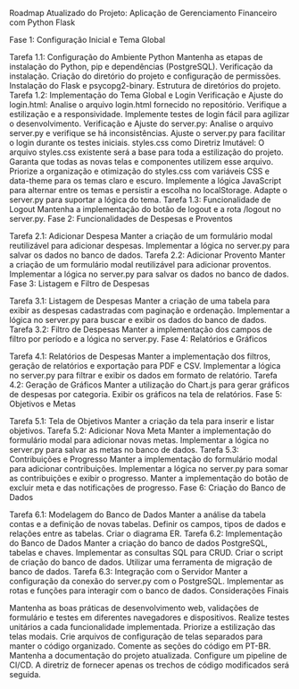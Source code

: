 Roadmap Atualizado do Projeto: Aplicação de Gerenciamento Financeiro com Python Flask

Fase 1: Configuração Inicial e Tema Global

Tarefa 1.1: Configuração do Ambiente Python
Mantenha as etapas de instalação do Python, pip e dependências (PostgreSQL).
Verificação da instalação.
Criação do diretório do projeto e configuração de permissões.
Instalação do Flask e psycopg2-binary.
Estrutura de diretórios do projeto.
Tarefa 1.2: Implementação do Tema Global e Login
Verificação e Ajuste do login.html:
Analise o arquivo login.html fornecido no repositório.
Verifique a estilização e a responsividade.
Implemente testes de login fácil para agilizar o desenvolvimento.
Verificação e Ajuste do server.py:
Analise o arquivo server.py e verifique se há inconsistências.
Ajuste o server.py para facilitar o login durante os testes iniciais.
styles.css como Diretriz Imutável:
O arquivo styles.css existente será a base para toda a estilização do projeto.
Garanta que todas as novas telas e componentes utilizem esse arquivo.
Priorize a organização e otimização do styles.css com variáveis CSS e data-theme para os temas claro e escuro.
Implemente a lógica JavaScript para alternar entre os temas e persistir a escolha no localStorage.
Adapte o server.py para suportar a lógica do tema.
Tarefa 1.3: Funcionalidade de Logout
Mantenha a implementação do botão de logout e a rota /logout no server.py.
Fase 2: Funcionalidades de Despesas e Proventos

Tarefa 2.1: Adicionar Despesa
Manter a criação de um formulário modal reutilizável para adicionar despesas.
Implementar a lógica no server.py para salvar os dados no banco de dados.
Tarefa 2.2: Adicionar Provento
Manter a criação de um formulário modal reutilizável para adicionar proventos.
Implementar a lógica no server.py para salvar os dados no banco de dados.
Fase 3: Listagem e Filtro de Despesas

Tarefa 3.1: Listagem de Despesas
Manter a criação de uma tabela para exibir as despesas cadastradas com paginação e ordenação.
Implementar a lógica no server.py para buscar e exibir os dados do banco de dados.
Tarefa 3.2: Filtro de Despesas
Manter a implementação dos campos de filtro por período e a lógica no server.py.
Fase 4: Relatórios e Gráficos

Tarefa 4.1: Relatórios de Despesas
Manter a implementação dos filtros, geração de relatórios e exportação para PDF e CSV.
Implementar a lógica no server.py para filtrar e exibir os dados em formato de relatório.
Tarefa 4.2: Geração de Gráficos
Manter a utilização do Chart.js para gerar gráficos de despesas por categoria.
Exibir os gráficos na tela de relatórios.
Fase 5: Objetivos e Metas

Tarefa 5.1: Tela de Objetivos
Manter a criação da tela para inserir e listar objetivos.
Tarefa 5.2: Adicionar Nova Meta
Manter a implementação do formulário modal para adicionar novas metas.
Implementar a lógica no server.py para salvar as metas no banco de dados.
Tarefa 5.3: Contribuições e Progresso
Manter a implementação do formulário modal para adicionar contribuições.
Implementar a lógica no server.py para somar as contribuições e exibir o progresso.
Manter a implementação do botão de excluir meta e das notificações de progresso.
Fase 6: Criação do Banco de Dados

Tarefa 6.1: Modelagem do Banco de Dados
Manter a análise da tabela contas e a definição de novas tabelas.
Definir os campos, tipos de dados e relações entre as tabelas.
Criar o diagrama ER.
Tarefa 6.2: Implementação do Banco de Dados
Manter a criação do banco de dados PostgreSQL, tabelas e chaves.
Implementar as consultas SQL para CRUD.
Criar o script de criação do banco de dados.
Utilizar uma ferramenta de migração de banco de dados.
Tarefa 6.3: Integração com o Servidor
Manter a configuração da conexão do server.py com o PostgreSQL.
Implementar as rotas e funções para interagir com o banco de dados.
Considerações Finais

Mantenha as boas práticas de desenvolvimento web, validações de formulário e testes em diferentes navegadores e dispositivos.
Realize testes unitários a cada funcionalidade implementada.
Priorize a estilização das telas modais.
Crie arquivos de configuração de telas separados para manter o código organizado.
Comente as seções do código em PT-BR.
Mantenha a documentação do projeto atualizada.
Configure um pipeline de CI/CD.
A diretriz de fornecer apenas os trechos de código modificados será seguida.
